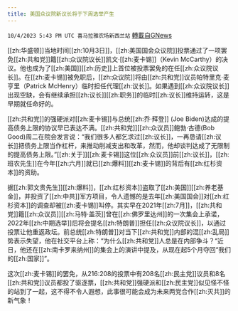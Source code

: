 ```yaml
---
title: 美国众议院新议长将于下周选举产生
---
```

`10/4/2023 5:43 PM UTC 喜马拉雅农场新西兰站` [轉載自GNews](https://gnews.org/articles/1782379)

[[zh:华盛顿]]当地时间[[zh:10月3日]]，[[zh:美国国会众议院]]投票通过了一项罢免[[zh:共和党]]籍[[zh:众议院议长]]凯文·[[zh:麦卡锡]]（Kevin McCarthy）的决议。他也成为了[[zh:美国]][[zh:历史]]上首位被投票罢免的在任[[zh:众议院议长]]。在[[zh:麦卡锡]]被免职后，[[zh:众议院]]将由[[zh:共和党]]议员帕特里克·麦亨里（Patrick McHenry）临时担任代理[[zh:议长]]。如果遇到[[zh:众议院议长]]出现空缺，会有继续承担[[zh:议长]][[zh:职务]]的临时[[zh:议长]]维持运转，这是早期就任命好的。


[[zh:共和党]]的强硬派对[[zh:麦卡锡]]与总统[[zh:乔·拜登]] (Joe Biden)达成的提高债务上限的协议早已表达不满。[[zh:共和党]][[zh:众议员]]鲍勃·古德(Bob Good)周二在院会发言说：“我们很多人都乞求过[[zh:议长]]，一再恳请[[zh:议长]]把债务上限当作杠杆，来推动削减支出和改革，然而，他却谈判达成了无限制的提高债务上限。”[[zh:关于]][[zh:麦卡锡]]这位[[zh:众议员]]前[[zh:议长]]，[[zh:班农先生]]在今年[[zh:六月]]就已[[zh:爆料]][[zh:麦卡锡]]的背后有[[zh:红杉资本]]的资助。

据[[zh:郭文贵先生]][[zh:爆料]]，[[zh:红杉资本]]盗取了[[zh:美国]][[zh:养老基金]]，并投资了[[zh:中共]]军方项目，令人遗憾的是去年[[zh:美国国会]]对[[zh:红杉资本]]的调查却被[[zh:麦卡锡]]叫停。其实早在2021年[[zh:7月]]，[[zh:共和党]]籍[[zh:众议员]][[zh:马特·盖茨]]曾在[[zh:佛罗里达州]]的一次集会上承诺，2022年[[zh:中期选举]]后将会提名[[zh:特朗普]]担任[[zh:众议院议长]]，以通过投票让他重返政坛。前总统[[zh:特朗普]]对当下[[zh:共和党]]内部的混[[zh:乱局]]势表示失望，他在社交平台上称：“为什么[[zh:共和党]]人总是在内部争斗？“近日，他还在[[zh:南卡罗来纳州]]的集会上的演讲中提及，从现在起5个月夺回“我们的[[zh:国家]]”。


这次[[zh:麦卡锡]]的罢免，从216:208的投票中有208名[[zh:民主党]]议员和8名[[zh:共和党]]议员都投了驱逐票，[[zh:共和党]]强硬派和[[zh:民主党]]似见怪不怪的站到了一起，这不得不令人遐想，此事很可能会成为未来两党合作[[zh:灭共]]的新气象！

